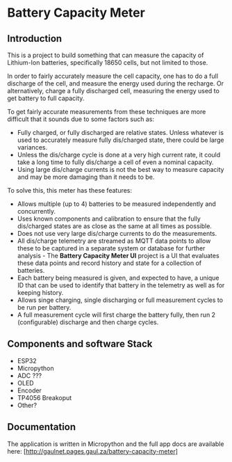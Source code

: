 Battery Capacity Meter
======================

Introduction
------------

This is a project to build something that can measure the capacity of
Lithium-Ion batteries, specifically 18650 cells, but not limited to those.

In order to fairly accurately measure the cell capacity, one has to do a full
discharge of the cell, and measure the energy used during the recharge. Or
alternatively, charge a fully discharged cell, measuring the energy used to get
battery to full capacity.

To get fairly accurate measurements from these techniques are more difficult
that it sounds due to some factors such as:

* Fully charged, or fully discharged are relative states. Unless whatever is
    used to accurately measure fully dis/charged state, there could be large
    variances.
* Unless the dis/charge cycle is done at a very high current rate, it could
    take a long time to fully dis/charge a cell of even a nominal capacity.
* Using large dis/charge currents is not the best way to measure capacity and
    may be more damaging than it needs to be.

To solve this, this meter has these features:

* Allows multiple (up to 4) batteries to be measured independently and
    concurrently.
* Uses known components and calibration to ensure that the fully dis/charged
    states are as close as the same at all times as possible.
* Does not use very large dis/charge currents to do the measurements.
* All dis/charge telemetry are streamed as MQTT data points to allow these to be
    captured in a separate system or database for further analysis - The
    **Battery Capacity Meter UI** project is a UI that evaluates these data
    points and record history and state for a collection of batteries.
* Each battery being measured is given, and expected to have, a unique ID that
    can be used to identify that battery in the telemetry as well as for
    keeping history.
* Allows singe charging, single discharging or full measurement cycles to be
    run per battery.
* A full measurement cycle will first charge the battery fully, then run 2
    (configurable) discharge and then charge cycles.

Components and software Stack
-----------------------------

* ESP32
* Micropython
* ADC ???
* OLED
* Encoder
* TP4056 Breakoput
* Other?

Documentation
-------------

The application is written in Micropython and the full app docs are available
here: [http://gaulnet.pages.gaul.za/battery-capacity-meter]

